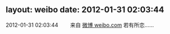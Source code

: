 layout: weibo
date: 2012-01-31 02:03:44
---
<meta name="referrer" content="no-referrer" />

2012-01-31 02:03:44  &nbsp;&nbsp;&nbsp;&nbsp;&nbsp;&nbsp; 来自 <a href="http://weibo.com/" rel="nofollow">微博 weibo.com</a>
若有所恋…… ​​​
